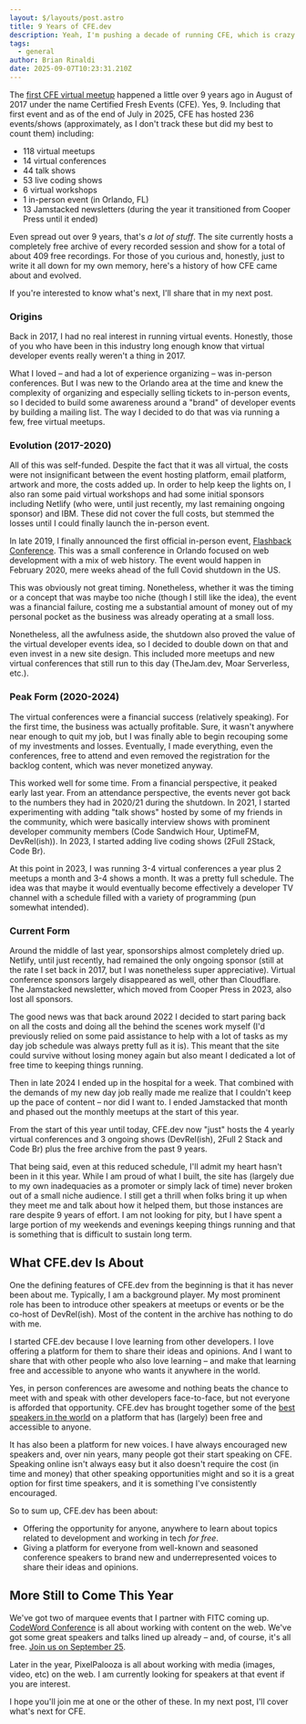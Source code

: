 ```yaml
---
layout: $/layouts/post.astro
title: 9 Years of CFE.dev
description: Yeah, I'm pushing a decade of running CFE, which is crazy. Here's the history of the site that you never wanted.
tags:
  - general
author: Brian Rinaldi
date: 2025-09-07T10:23:31.210Z
---
```


The [first CFE virtual meetup](https://cfe.dev/events/javascript-2017/) happened a little over 9 years ago in August of 2017 under the name Certified Fresh Events (CFE). Yes, 9. Including that first event and as of the end of July in 2025, CFE has hosted 236 events/shows (approximately, as I don't track these but did my best to count them) including:

* 118 virtual meetups
* 14 virtual conferences
* 44 talk shows
* 53 live coding shows
* 6 virtual workshops
* 1 in-person event (in Orlando, FL)
* 13 Jamstacked newsletters (during the year it transitioned from Cooper Press until it ended)

Even spread out over 9 years, that's _a lot of stuff_. The site currently hosts a completely free archive of every recorded session and show for a total of about 409 free recordings. For those of you curious and, honestly, just to write it all down for my own memory, here's a history of how CFE came about and evolved.

If you're interested to know what's next, I'll share that in my next post.
### Origins

Back in 2017, I had no real interest in running virtual events. Honestly, those of you who have been in this industry long enough know that virtual developer events really weren't a thing in 2017.

What I loved – and had a lot of experience organizing – was in-person conferences. But I was new to the Orlando area at the time and knew the complexity of organizing and especially selling tickets to in-person events, so I decided to build some awareness around a "brand" of developer events by building a mailing list. The way I decided to do that was via running a few, free virtual meetups.
### Evolution (2017-2020)

All of this was self-funded. Despite the fact that it was all virtual, the costs were not insignificant between the event hosting platform, email platform, artwork and more, the costs added up. In order to help keep the lights on, I also ran some paid virtual workshops and had some initial sponsors including Netlify (who were, until just recently, my last remaining ongoing sponsor) and IBM. These did not cover the full costs, but stemmed the losses until I could finally launch the in-person event.

In late 2019, I finally announced the first official in-person event, [Flashback Conference](https://cfe.dev/events/flashback-conference-2020/). This was a small conference in Orlando focused on web development with a mix of web history. The event would happen in February 2020, mere weeks ahead of the full Covid shutdown in the US. 

This was obviously not great timing. Nonetheless, whether it was the timing or a concept that was maybe too niche (though I still like the idea), the event was a financial failure, costing me a substantial amount of money out of my personal pocket as the business was already operating at a small loss.

Nonetheless, all the awfulness aside, the shutdown also proved the value of the virtual developer events idea, so I decided to double down on that and even invest in a new site design. This included more meetups and new virtual conferences that still run to this day (TheJam.dev, Moar Serverless, etc.).
### Peak Form (2020-2024)

The virtual conferences were a financial success (relatively speaking). For the first time, the business was actually profitable. Sure, it wasn't anywhere near enough to quit my job, but I was finally able to begin recouping some of my investments and losses. Eventually, I made everything, even the conferences, free to attend and even removed the registration for the backlog content, which was never monetized anyway.

This worked well for some time. From a financial perspective, it peaked early last year. From an attendance perspective, the events never got back to the numbers they had in 2020/21 during the shutdown. In 2021, I started experimenting with adding "talk shows" hosted by some of my friends in the community, which were basically interview shows with prominent developer community members (Code Sandwich Hour, UptimeFM, DevRel(ish)). In 2023, I started adding live coding shows (2Full 2Stack, Code Br). 

At this point in 2023, I was running 3-4 virtual conferences a year plus 2 meetups a month and 3-4 shows a month. It was a pretty full schedule. The idea was that maybe it would eventually become effectively a developer TV channel with a schedule filled with a variety of programming (pun somewhat intended).
### Current Form
Around the middle of last year, sponsorships almost completely dried up. Netlify, until just recently, had remained the only ongoing sponsor (still at the rate I set back in 2017, but I was nonetheless super appreciative). Virtual conference sponsors largely disappeared as well, other than Cloudflare. The Jamstacked newsletter, which moved from Cooper Press in 2023, also lost all sponsors.

The good news was that back around 2022 I decided to start paring back on all the costs and doing all the behind the scenes work myself (I'd previously relied on some paid assistance to help with a lot of tasks as my day job schedule was always pretty full as it is). This meant that the site could survive without losing money again but also meant I dedicated a lot of free time to keeping things running. 

Then in late 2024 I ended up in the hospital for a week. That combined with the demands of my new day job really made me realize that I couldn't keep up the pace of content – nor did I want to. I ended Jamstacked that month and phased out the monthly meetups at the start of this year.

From the start of this year until today, CFE.dev now "just" hosts the 4 yearly virtual conferences and 3 ongoing shows (DevRel(ish), 2Full 2 Stack and Code Br) plus the free archive from the past 9 years. 

That being said, even at this reduced schedule, I'll admit my heart hasn't been in it this year. While I am proud of what I built, the site has (largely due to my own inadequacies as a promoter or simply lack of time) never broken out of a small niche audience. I still get a thrill when folks bring it up when they meet me and talk about how it helped them, but those instances are rare despite 9 years of effort. I am not looking for pity, but I have spent a large portion of my weekends and evenings keeping things running and that is something that is difficult to sustain long term.
## What CFE.dev Is About

One the defining features of CFE.dev from the beginning is that it has never been about me. Typically, I am a background player. My most prominent role has been to introduce other speakers at meetups or events or be the co-host of DevRel(ish). Most of the content in the archive has nothing to do with me.

I started CFE.dev because I love learning from other developers. I love offering a platform for them to share their ideas and opinions. And I want to share that with other people who also love learning – and make that learning free and accessible to anyone who wants it anywhere in the world.

Yes, in person conferences are awesome and nothing beats the chance to meet with and speak with other developers face-to-face, but not everyone is afforded that opportunity. CFE.dev has brought together some of the [best speakers in the world](https://cfe.dev/speakers/) on a platform that has (largely) been free and accessible to anyone.

It has also been a platform for new voices. I have always encouraged new speakers and, over nin years, many people got their start speaking on CFE. Speaking online isn't always easy but it also doesn't require the cost (in time and money) that other speaking opportunities might and so it is a great option for first time speakers, and it is something I've consistently encouraged.

So to sum up, CFE.dev has been about:

* Offering the opportunity for anyone, anywhere to learn about topics related to development and working in tech _for free_.
* Giving a platform for everyone from well-known and seasoned conference speakers to brand new and underrepresented voices to share their ideas and opinions.

## More Still to Come This Year

We've got two of marquee events that I partner with FITC coming up. [CodeWord Conference](https://cfe.dev/events/codeword-conf-2025/) is all about working with content on the web. We've got some great speakers and talks lined up already – and, of course, it's all free. [Join us on September 25](https://www.eventcreate.com/e/codeword25).

Later in the year, PixelPalooza is all about working with media (images, video, etc) on the web. I am currently looking for speakers at that event if you are interest.

I hope you'll join me at one or the other of these. In my next post, I'll cover what's next for CFE.